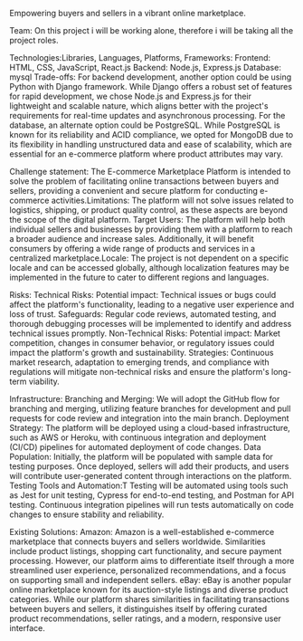 Empowering buyers and sellers in a vibrant online marketplace.

Team:
On this project i will be working alone, therefore i will be taking all the project roles.

Technologies:Libraries, Languages, Platforms, Frameworks:
Frontend: HTML, CSS, JavaScript, React.js
Backend: Node.js, Express.js
Database: mysql
Trade-offs:
For backend development, another option could be using Python with Django framework. While Django offers a robust set of features for rapid development, we chose Node.js and Express.js for their lightweight and scalable nature, which aligns better with the project's requirements for real-time updates and asynchronous processing.
For the database, an alternate option could be PostgreSQL. While PostgreSQL is known for its reliability and ACID compliance, we opted for MongoDB due to its flexibility in handling unstructured data and ease of scalability, which are essential for an e-commerce platform where product attributes may vary.

Challenge statement:
The E-commerce Marketplace Platform is intended to solve the problem of facilitating online transactions between buyers and sellers, providing a convenient and secure platform for conducting e-commerce activities.Limitations:
The platform will not solve issues related to logistics, shipping, or product quality control, as these aspects are beyond the scope of the digital platform.
   Target Users:
The platform will help both individual sellers and businesses by providing them with a platform to reach a broader audience and increase sales. Additionally, it will benefit consumers by offering a wide range of products and services in a centralized marketplace.Locale:
The project is not dependent on a specific locale and can be accessed globally, although localization features may be implemented in the future to cater to different regions and languages.








Risks:
      Technical Risks:
Potential impact: Technical issues or bugs could affect the platform's functionality, leading to a negative user experience and loss of trust.
Safeguards: Regular code reviews, automated testing, and thorough debugging processes will be implemented to identify and address technical issues promptly.
     Non-Technical Risks:
Potential impact: Market competition, changes in consumer behavior, or regulatory issues could impact the platform's growth and sustainability.
Strategies: Continuous market research, adaptation to emerging trends, and compliance with regulations will mitigate non-technical risks and ensure the platform's long-term viability.

Infrastructure:
Branching and Merging: We will adopt the GitHub flow for branching and merging, utilizing feature branches for development and pull requests for code review and integration into the main branch.
Deployment Strategy: The platform will be deployed using a cloud-based infrastructure, such as AWS or Heroku, with continuous integration and deployment (CI/CD) pipelines for automated deployment of code changes.
Data Population: Initially, the platform will be populated with sample data for testing purposes. Once deployed, sellers will add their products, and users will contribute user-generated content through interactions on the platform.
Testing Tools and Automation:T Testing will be automated using tools such as Jest for unit testing, Cypress for end-to-end testing, and Postman for API testing. Continuous integration pipelines will run tests automatically on code changes to ensure stability and reliability.

Existing Solutions:
Amazon: Amazon is a well-established e-commerce marketplace that connects buyers and sellers worldwide. Similarities include product listings, shopping cart functionality, and secure payment processing. However, our platform aims to differentiate itself through a more streamlined user experience, personalized recommendations, and a focus on supporting small and independent sellers.
eBay: eBay is another popular online marketplace known for its auction-style listings and diverse product categories. While our platform shares similarities in facilitating transactions between buyers and sellers, it distinguishes itself by offering curated product recommendations, seller ratings, and a modern, responsive user interface.

